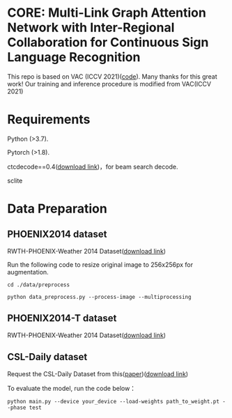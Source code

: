 # CORE: Multi-Link Graph Attention Network with Inter-Regional Collaboration for Continuous Sign Language Recognition
This repo is based on VAC (ICCV 2021)([code](https://github.com/VIPL-SLP/VAC_CSLR/)). Many thanks for this great work!
Our training and inference procedure is modified from VAC(ICCV 2021) 
# Requirements 
  Python (>3.7).
  
  Pytorch (>1.8).
  
  ctcdecode==0.4([download link](https://github.com/parlance/ctcdecode))，for beam search decode.
  
  sclite
# Data Preparation
  ## PHOENIX2014 dataset
  RWTH-PHOENIX-Weather 2014 Dataset([download link](https://www-i6.informatik.rwth-aachen.de/~koller/RWTH-PHOENIX/))

  Run the following code to resize original image to 256x256px for augmentation.

  `cd ./data/preprocess`
  
  `python data_preprocess.py --process-image --multiprocessing`

  ## PHOENIX2014-T dataset
  RWTH-PHOENIX-Weather 2014 Dataset([download link](https://www-i6.informatik.rwth-aachen.de/~koller/RWTH-PHOENIX-2014-T/))

  ## CSL-Daily dataset
  Request the CSL-Daily Dataset from this([paper](https://openaccess.thecvf.com/content/CVPR2021/html/Zhou_Improving_Sign_Language_Translation_With_Monolingual_Data_by_Sign_Back-Translation_CVPR_2021_paper.html))([download link](http://home.ustc.edu.cn/~zhouh156/dataset/csl-daily/))

 To evaluate the model, run the code below：

 `python main.py --device your_device --load-weights path_to_weight.pt --phase test`

